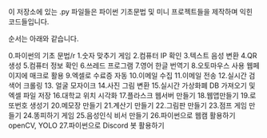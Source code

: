 이 저장소에 있는 .py 파일들은 파이썬 기초문법 및 미니 프로젝트들을 제작하며 익힌 코드들입니다.

순서는 아래와 같습니다.

 0.파이썬의 기초 문법/r
 1.숫자 맞추기 게임
 2.컴퓨터 IP 확인
 3.텍스트 음성 변환
 4.QR 생성
 5.컴퓨터 정보 확인
 6.쓰레드 프로그램
 7.영어 한글 번역기
 8.오토마우스 사용 웹페이지에 매크로 활용
 9.엑셀로 수료증 자동
 10.이메일 수집
 11.이메일 전송
 12.실시간 검색어 크롤링
 13. 얼굴 모자이크
 14.사진 그림 변환
 15.실시간 가상화폐 DB 가져오기 및 엑셀 파일 저장
 16.대학교 위치 시각화
 17.플라스크 웹서버 만들기
 18.웹앱만들기
 19.로또번호 생성기
 20.메모장 만들기
 21.계산기 만들기
 22.그림판 만들기
 23.점프 게임 만들기
 24.똥피하기 게임
 25.음성인식 비서 만들기
 26.파이썬으로 웹캠 활용하기 openCV, YOLO
 27.파이썬으로 Discord 봇 활용하기
